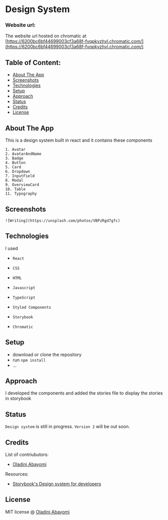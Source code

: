 # Design System

### Website url:
The website url hosted on chromatic at [https://6200bc6bf44699003cf3a68f-fvqpkyzhvl.chromatic.com/](https://6200bc6bf44699003cf3a68f-fvqpkyzhvl.chromatic.com/)

## Table of Content:

- [About The App](#about-the-app)
- [Screenshots](#screenshots)
- [Technologies](#technologies)
- [Setup](#setup)
- [Approach](#approach)
- [Status](#status)
- [Credits](#credits)
- [License](#license)

## About The App
This is a design system built in react and it contains these components

```
1. Avatar
2. AvatarAndName
3. Badge
4. Button
5. Card
6. Dropdown
7. InputField
8. Modal
9. OverviewCard
10. Table
11. Typography 

```


## Screenshots

`![Writing](https://unsplash.com/photos/VBPzRgd7gfc)`



## Technologies
I used 
- `React`

- `CSS`

- `HTML`

- `Javascript`

- `TypeScript`

- `Styled Components`

- `Storybook`

- `Chromatic`

## Setup
- download or clone the repository
- run `npm install`
- ...

## Approach
I developed the components and added the stories file to display the stories in storybook

## Status
`Design system` is still in progress. `Version 2` will be out soon.

## Credits
List of contriubutors:
- [Oladini Abayomi](https://oladiniabayomi.com)

Resources: 

- [Storybook's Design system for developers](https://storybook.js.org/tutorials/design-systems-for-developers/)
## License

MIT license @ [Oladini Abayomi](https://oladiniabayomi.com)
